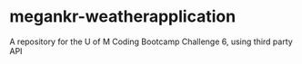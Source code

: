 # megankr-weatherapplication
A repository for the U of M Coding Bootcamp Challenge 6, using third party API
